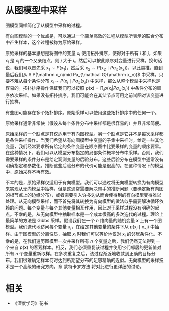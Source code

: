 

# 从图模型中采样

图模型同样简化了从模型中采样的过程。


有向图模型的一个优点是，可以通过一个简单高效的过程从模型所表示的联合分布中产生样本，这个过程被称为原始采样。<!-- %可以通过一个简单高效的被称作是原始采样的过程从由模型表示的联合分布中抽取样本。 -->


原始采样的基本思想是将图中的变量 $\mathrm x_i$ 使用拓扑排序，使得对于所有 $i$ 和 $j$，如果 $\mathrm x_i$ 是 $\mathrm x_j$ 的一个父亲结点，则 $j$ 大于 $i$。然后可以按此顺序对变量进行采样。换句话说，我们可以首先采 $\mathrm x_1\sim P(\mathrm x_1)$，然后采 $\mathrm x_2\sim P(\mathrm x_2\mid Pa_{\mathcal G}(\mathrm x_2))$，以此类推，直到最后我们从 $ P(\mathrm x_n\mid Pa_{\mathcal G}(\mathrm x_n))$ 中采样。只要不难从每个条件分布 $\mathrm x_i\sim P(\mathrm x_i\mid Pa_{\mathcal G}(\mathrm x_i))$ 中采样，那么从整个模型中采样也是容易的。<!-- %那么很容易从整个模型中抽样。 -->拓扑排序操作保证我们可以按照 $p(\mathbf{x})=\prod_{i} p\left(\mathrm{x}_{i} | P a_{\mathcal{G}}\left(\mathrm{x}_{i}\right)\right)$ 中条件分布的顺序依次采样。如果没有拓扑排序，我们可能会在其父节点可用之前试图对该变量进行抽样。


有些图可能存在多个拓扑排序。原始采样可以使用这些拓扑排序中的任何一个。

原始采样通常非常快（假设从每个条件分布中采样都是很容易的）并且非常简便。


原始采样的一个缺点是其仅适用于有向图模型。另一个缺点是它并不是每次采样都是条件采样操作。当我们希望从有向图模型中变量的子集中采样时，给定一些其他变量，我们经常要求所有给定的条件变量在顺序图中比要采样的变量的顺序要早。在这种情况下，我们可以从模型分布指定的局部条件概率分布中采样。否则，我们需要采样的条件分布是给定观测变量的后验分布。这些后验分布在模型中通常没有明确指定和参数化。推断这些后验分布的代价可能是很高的。在这种情况下的模型中，原始采样不再有效。


不幸的是，原始采样仅适用于有向模型。我们可以通过将无向模型转换为有向模型来实现从无向模型中抽样，但是这通常需要解决棘手的推断问题（要确定新有向图的根节点上的边缘分布），或者需要引入许多边从而会使得到的有向模型变得难以处理。从无向模型采样，而不首先将其转换为有向模型的做法似乎需要解决循环依赖的问题。每个变量与每个其他变量相互作用，因此对于采样过程没有明确的起点。不幸的是，从无向模型中抽取样本是一个成本很高的多次迭代的过程。理论上最简单的方法是 Gibbs 采样。假设我们在一个 $n$ 维向量的随机变量 $\mathbf x$ 上有一个图模型。我们迭代地访问每个变量 $x_i$，在给定其他变量的条件下从 $p(\mathrm x_i \mid \mathrm x_{-i})$ 中抽样。由于图模型的分离性质，抽取 $x_i$ 时我们可以等价地仅对 $\mathrm x_i$ 的邻居条件化。不幸的是，在我们遍历图模型一次并采样所有 $n$ 个变量之后，我们仍然无法得到一个来自 $p(\mathbf x)$ 的客观样本。相反，我们必须重复该过程并使用它们邻居的更新值对所有 $n$ 个变量重新取样。在多次重复之后，该过程渐近地收敛到正确的目标分布。我们很难确定样本何时达到所期望分布的足够精确的近似。无向模型的采样技术是一个高级的研究方向，章 蒙特卡罗方法 将对此进行更详细的讨论。




# 相关

- 《深度学习》花书
